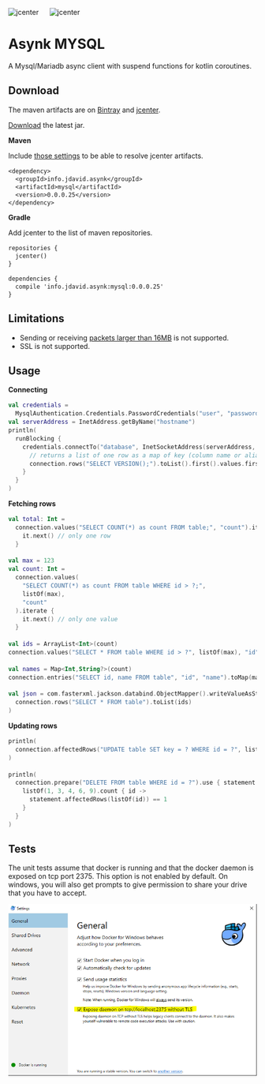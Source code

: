 ![jcenter](https://img.shields.io/badge/_jcenter_-0.0.0.25-6688ff.png?style=flat) &#x2003; ![jcenter](https://img.shields.io/badge/_Tests_-105/105-green.png?style=flat)
# Asynk MYSQL
A Mysql/Mariadb async client with suspend functions for kotlin coroutines.

## Download ##

The maven artifacts are on [Bintray](https://bintray.com/programingjd/maven/info.jdavid.asynk.mysql/view)
and [jcenter](https://bintray.com/search?query=info.jdavid.asynk.mysql).

[Download](https://bintray.com/artifact/download/programingjd/maven/info/jdavid/asynk/mysql/0.0.0.25/mysql-0.0.0.25.jar) the latest jar.

__Maven__

Include [those settings](https://bintray.com/repo/downloadMavenRepoSettingsFile/downloadSettings?repoPath=%2Fbintray%2Fjcenter)
 to be able to resolve jcenter artifacts.
```
<dependency>
  <groupId>info.jdavid.asynk</groupId>
  <artifactId>mysql</artifactId>
  <version>0.0.0.25</version>
</dependency>
```
__Gradle__

Add jcenter to the list of maven repositories.
```
repositories {
  jcenter()
}
```
```
dependencies {
  compile 'info.jdavid.asynk:mysql:0.0.0.25'
}
```

## Limitations ##

 - Sending or receiving
[packets larger than 16MB](https://dev.mysql.com/doc/internals/en/sending-more-than-16mbyte.html)
is not supported.
 - SSL is not supported.

## Usage ##

__Connecting__

```kotlin
val credentials = 
  MysqlAuthentication.Credentials.PasswordCredentials("user", "password")
val serverAddress = InetAddress.getByName("hostname")
println(
  runBlocking {
    credentials.connectTo("database", InetSocketAddress(serverAddress, db.port)).use { connection ->
      // returns a list of one row as a map of key (column name or alias) to value.
      connection.rows("SELECT VERSION();").toList().first().values.first()
    }
  }
)
```

__Fetching rows__

```kotlin
val total: Int = 
  connection.values("SELECT COUNT(*) as count FROM table;", "count").iterate {
    it.next() // only one row
  }

val max = 123
val count: Int =
  connection.values(
    "SELECT COUNT(*) as count FROM table WHERE id > ?;",
    listOf(max),
    "count"
  ).iterate {
    it.next() // only one value
  }

val ids = ArrayList<Int>(count)
connection.values("SELECT * FROM table WHERE id > ?", listOf(max), "id").toList(ids)

val names = Map<Int,String?>(count)
connection.entries("SELECT id, name FROM table", "id", "name").toMap(map)

val json = com.fasterxml.jackson.databind.ObjectMapper().writeValueAsString(
  connection.rows("SELECT * FROM table").toList(ids)
)
```

__Updating rows__

```kotlin
println(
  connection.affectedRows("UPDATE table SET key = ? WHERE id = ?", listOf("a", 1))
)

println(
  connection.prepare("DELETE FROM table WHERE id = ?").use { statement ->
    listOf(1, 3, 4, 6, 9).count { id ->
      statement.affectedRows(listOf(id)) == 1
    }
  }
)
```

## Tests ##

The unit tests assume that docker is running and that the docker daemon is exposed on tcp port 2375.
This option is not enabled by default.
On windows, you will also get prompts to give permission to share your drive that you have to accept.

![Docker settings](./docker_expose_daemon.png)